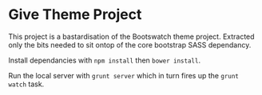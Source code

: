# Give Theme Project

This project is a bastardisation of the Bootswatch theme project. Extracted only the bits needed to sit ontop of the
core bootstrap SASS dependancy.

Install dependancies with `npm install` then `bower install`.

Run the local server with `grunt server` which in turn fires up the `grunt watch` task.